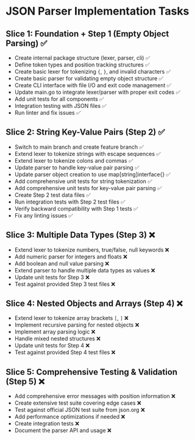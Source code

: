 # JSON Parser Implementation Tasks

## Slice 1: Foundation + Step 1 (Empty Object Parsing) ✅
- Create internal package structure (lexer, parser, cli) ✅
- Define token types and position tracking structures ✅
- Create basic lexer for tokenizing `{`, `}`, and invalid characters ✅
- Create basic parser for validating empty object structure ✅  
- Create CLI interface with file I/O and exit code management ✅
- Update main.go to integrate lexer/parser with proper exit codes ✅
- Add unit tests for all components ✅
- Integration testing with JSON files ✅
- Run linter and fix issues ✅

## Slice 2: String Key-Value Pairs (Step 2) ✅  
- Switch to main branch and create feature branch ✅
- Extend lexer to tokenize strings with escape sequences ✅
- Extend lexer to tokenize colons and commas ✅ 
- Update parser to handle key-value pair parsing ✅
- Update parser object creation to use map[string]interface{} ✅
- Add comprehensive unit tests for string tokenization ✅
- Add comprehensive unit tests for key-value pair parsing ✅
- Create Step 2 test data files ✅
- Run integration tests with Step 2 test files ✅
- Verify backward compatibility with Step 1 tests ✅
- Fix any linting issues ✅

## Slice 3: Multiple Data Types (Step 3) ❌
- Extend lexer to tokenize numbers, true/false, null keywords ❌
- Add numeric parser for integers and floats ❌
- Add boolean and null value parsing ❌
- Extend parser to handle multiple data types as values ❌
- Update unit tests for Step 3 ❌
- Test against provided Step 3 test files ❌

## Slice 4: Nested Objects and Arrays (Step 4) ❌
- Extend lexer to tokenize array brackets `[`, `]` ❌
- Implement recursive parsing for nested objects ❌
- Implement array parsing logic ❌
- Handle mixed nested structures ❌
- Update unit tests for Step 4 ❌
- Test against provided Step 4 test files ❌

## Slice 5: Comprehensive Testing & Validation (Step 5) ❌
- Add comprehensive error messages with position information ❌
- Create extensive test suite covering edge cases ❌
- Test against official JSON test suite from json.org ❌
- Add performance optimizations if needed ❌
- Create integration tests ❌
- Document the parser API and usage ❌
